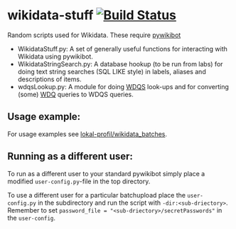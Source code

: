 wikidata-stuff  [![Build Status](https://travis-ci.org/lokal-profil/wikidata-stuff.svg?branch=master)](https://travis-ci.org/lokal-profil/wikidata-stuff)
==============

Random scripts used for Wikidata. These require [pywikibot](https://github.com/wikimedia/pywikibot-core)

* WikidataStuff.py: A set of generally useful functions for interacting
with Wikidata using pywikibot.
* WikidataStringSearch.py: A database hookup (to be run from labs) for
doing text string searches (SQL LIKE style) in labels, aliases and
descriptions of items.
* wdqsLookup.py: A module for doing [WDQS](http://query.wikidata.org/) look-ups
and for converting (some) [WDQ](http://wdq.wmflabs.org/) queries to WDQS
queries.

## Usage example:
For usage examples see [lokal-profil/wikidata_batches](https://github.com/lokal-profil/wikidata_batches).

## Running as a different user:

To run as a different user to your standard pywikibot simply place a
modified `user-config.py`-file in the top directory.

To use a different user for a particular batchupload place the `user-config.py`
in the subdirectory and run the script with `-dir:<sub-driectory>`.
Remember to set `password_file = "<sub-driectory>/secretPasswords"` in the
`user-config`.
